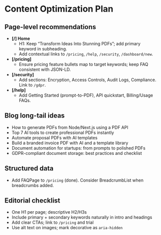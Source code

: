 # Content Optimization Plan

## Page-level recommendations

- **[/] Home**
  - H1: Keep “Transform Ideas Into Stunning PDFs”; add primary keyword in subheading.
  - Add contextual links to `/pricing`, `/help`, `/security`, `/dashboard/new`.
- **[/pricing]**
  - Ensure pricing feature bullets map to target keywords; keep FAQ consistent with JSON-LD.
- **[/security]**
  - Add sections: Encryption, Access Controls, Audit Logs, Compliance. Link to `/gdpr`.
- **[/help]**
  - Add Getting Started (prompt-to-PDF), API quickstart, Billing/Usage FAQs.

## Blog long-tail ideas

- How to generate PDFs from Node/Next.js using a PDF API
- Top 7 AI tools to create professional PDFs instantly
- Automate proposal PDFs with AI templates
- Build a branded invoice PDF with AI and a template library
- Document automation for startups: from prompts to polished PDFs
- GDPR-compliant document storage: best practices and checklist

## Structured data

- Add FAQPage to `/pricing` (done). Consider BreadcrumbList when breadcrumbs added.

## Editorial checklist

- One H1 per page; descriptive H2/H3s
- Include primary + secondary keywords naturally in intro and headings
- Add clear CTAs; link to `/pricing` and trial
- Use alt text on images; mark decorative as `aria-hidden`

